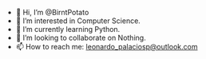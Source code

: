 - 👋 Hi, I’m @BirntPotato
- 👀 I’m interested in Computer Science.
- 🌱 I’m currently learning Python.
- 💞️ I’m looking to collaborate on Nothing.
- 📫 How to reach me: leonardo_palaciosp@outlook.com

<!---
BirntPotato/BirntPotato is a ✨ special ✨ repository because its `README.md` (this file) appears on your GitHub profile.
You can click the Preview link to take a look at your changes.
--->
